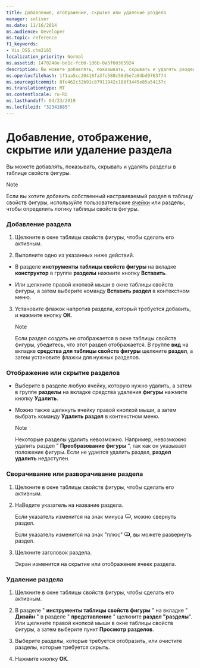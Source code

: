 ```yaml
---
title: Добавление, отображение, скрытие или удаление раздела
manager: soliver
ms.date: 11/16/2014
ms.audience: Developer
ms.topic: reference
f1_keywords:
- Vis_DSS.chm2165
localization_priority: Normal
ms.assetid: 1470248e-be1c-fcb0-1d6b-0a5f60365924
description: Вы можете добавлять, показывать, скрывать и удалять разделы в таблице свойств фигуры.
ms.openlocfilehash: 1f1aa5cc20418fa3fc588c50d5e7a94bd9763774
ms.sourcegitcommit: 8fe462c32b91c87911942c188f3445e85a54137c
ms.translationtype: MT
ms.contentlocale: ru-RU
ms.lasthandoff: 04/23/2019
ms.locfileid: "32341685"
---
```

# <a name="add-show-hide-or-delete-a-section"></a>Добавление, отображение, скрытие или удаление раздела

Вы можете добавлять, показывать, скрывать и удалять разделы в таблице свойств фигуры.
  
> [!NOTE]
> Если вы хотите добавить собственный настраиваемый раздел в таблицу свойств фигуры, используйте пользовательские [ячейки](user-defined-cells-section.md) или разделы, чтобы [](scratch-section.md) определить логику таблицы свойств фигуры. 
  
### <a name="to-add-a-section"></a>Добавление раздела

1. Щелкните в окне таблицы свойств фигуры, чтобы сделать его активным.
    
2. Выполните одно из указанных ниже действий.
    
  - В разделе **инструменты таблицы свойств фигуры** на вкладке **конструктор** в группе **разделы** нажмите кнопку **Вставить**.
    
  - Или щелкните правой кнопкой мыши в окне таблицы свойств фигуры, а затем выберите команду **Вставить раздел** в контекстном меню. 
    
3. Установите флажок напротив раздела, который требуется добавить, и нажмите кнопку **ОК**.
    
    > [!NOTE]
    >  Если раздел создать не отображается в окне таблицы свойств фигуры, убедитесь, что этот раздел отображается. В группе **вид** на вкладке **средства для таблицы свойств фигуры** щелкните **раздел**, а затем установите флажки для нужных разделов. 
  
### <a name="to-show-or-hide-sections"></a>Отображение или скрытие разделов

- Выберите в разделе любую ячейку, которую нужно удалить, а затем в группе **разделы** на вкладке средства удаления **фигуры** нажмите кнопку **Удалить**.
    
- Можно также щелкнуть ячейку правой кнопкой мыши, а затем выбрать команду **Удалить раздел** в контекстном меню. 
    
    > [!NOTE]
    >  Некоторые разделы удалить невозможно. Например, невозможно удалить раздел " **Преобразование фигуры** ", так как он указывает положение фигуры. Если не удается удалить раздел, **раздел удалить** недоступен. 
  
### <a name="to-collapse-or-expand-a-section"></a>Сворачивание или разворачивание раздела

1. Щелкните в окне таблицы свойств фигуры, чтобы сделать его активным.
    
2. НаВедите указатель на название раздела.
    
    Если указатель изменится на знак минуса ![Если указатель меняется на знак минуса, сверните раздел](media/IC_SSMinus_ZA07645855.gif), можно свернуть раздел.
    
    Если указатель изменится на знак "плюс" ![Если указатель мыши изменится на знак "плюс", разверните раздел](media/IC_SSPlus_ZA07645856.gif), вы можете развернуть раздел.
    
3. Щелкните заголовок раздела.
    
    Экран изменится на скрытие или отображение ячеек раздела.
    
### <a name="to-delete-a-section"></a>Удаление раздела

1. Щелкните в окне таблицы свойств фигуры, чтобы сделать его активным.
    
2. В разделе " **инструменты таблицы свойств фигуры** " на вкладке " **Дизайн** " в разделе " **представление** " щелкните **раздел "разделы**". Или щелкните правой кнопкой мыши в окне таблицы свойств фигуры, а затем выберите пункт **Просмотр разделов**.
    
3. Выберите разделы, которые требуется отобразить, или очистите разделы, которые требуется скрыть.
    
4. Нажмите кнопку **ОК**.
    

